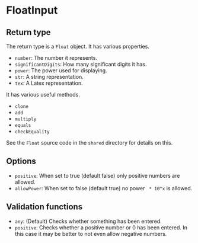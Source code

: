 # FloatInput

## Return type

The return type is a `Float` object. It has various properties.

- `number`: The number it represents.
- `significantDigits`: How many significant digits it has.
- `power`: The power used for displaying.
- `str`: A string representation.
- `tex`: A Latex representation.

It has various useful methods.

- `clone`
- `add`
- `multiply`
- `equals`
- `checkEquality`

See the `Float` source code in the `shared` directory for details on this.

## Options

- `positive`: When set to true (default false) only positive numbers are allowed.
- `allowPower`: When set to false (default true) no power ` * 10^x` is allowed.

## Validation functions

- `any`: (Default) Checks whether something has been entered.
- `positive`: Checks whether a positive number or 0 has been entered. In this case it may be better to not even allow negative numbers.
